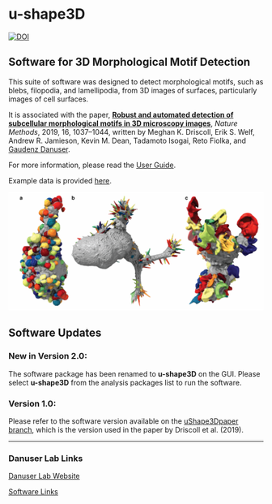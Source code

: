 # u-shape3D
[![DOI](https://zenodo.org/badge/DOI/10.5281/zenodo.10494005.svg)](https://doi.org/10.5281/zenodo.10494005)

## Software for 3D Morphological Motif Detection

This suite of software was designed to detect morphological motifs, such as blebs, filopodia, and lamellipodia, from 3D images of surfaces, particularly images of cell surfaces.

It is associated with the paper, [**Robust and automated detection of subcellular morphological motifs in 3D microscopy images**](https://doi.org/10.1038/s41592-019-0539-z), *Nature Methods*, 2019, 16, 1037–1044, written by Meghan K. Driscoll, Erik S. Welf, Andrew R. Jamieson, Kevin M. Dean, Tadamoto Isogai, Reto Fiolka, and [Gaudenz Danuser](https://www.danuserlab-utsw.org/). 

For more information, please read the [User Guide](software/doc/Morphology3DPackage.pdf).

Example data is provided [here](https://cloud.biohpc.swmed.edu/index.php/s/Z9j62w2FCareyJY/download).

![Alt Text](doc/BlebbingCells.png?raw=true)

## Software Updates

### New in Version 2.0:
The software package has been renamed to **u-shape3D** on the GUI. Please select **u-shape3D** from the analysis packages list to run the software.

### Version 1.0:
Please refer to the software version available on the [uShape3Dpaper branch](https://github.com/DanuserLab/u-shape3D/tree/uShape3Dpaper), which is the version used in the paper by Driscoll et al. (2019).

----------------------
### Danuser Lab Links
[Danuser Lab Website](https://www.danuserlab-utsw.org/)

[Software Links](https://github.com/DanuserLab/)
